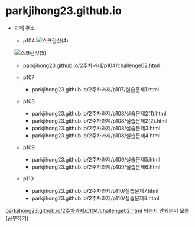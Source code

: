 # parkjihong23.github.io
* 과제 주소
  * p104
  ![스크린샷(4)](https://github.com/parkjihong23/parkjihong23.github.io/assets/144294724/eba720b1-e9b4-49da-adb4-c35b8f13e09d)

  ![스크린샷(5)](https://github.com/parkjihong23/parkjihong23.github.io/assets/144294724/783543f7-9c19-4b02-9933-de05dccb6e38)

    * parkjihong23.github.io/2주차과제/p104/challenge02.html
      
         
  * p107
    * parkjihong23.github.io/2주차과제/p107/실습문제1.html
   
  * p108
    * parkjihong23.github.io/2주차과제/p108/실습문제2(1).html
    * parkjihong23.github.io/2주차과제/p108/실습문제2(2).html
    * parkjihong23.github.io/2주차과제/p108/실습문제3.html
    * parkjihong23.github.io/2주차과제/p108/실습문제4.html
  
  * p109
    * parkjihong23.github.io/2주차과제/p109/실습문제5.html
    * parkjihong23.github.io/2주차과제/p109/실습문제6.html
  
  * p110
    * parkjihong23.github.io/2주차과제/p110/실습문제7.html
    * parkjihong23.github.io/2주차과제/p110/실습문제8.html
    
  
 [parkjihong23.github.io/2주차과제/p104/challenge02.html](parkjihong23.github.io/2주차과제/p104/challenge02.html) 되는지 안되는지 모름 (공부하기)
